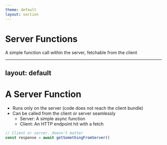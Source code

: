 ```yaml
---
theme: default
layout: section
---
```


# Server Functions

A simple function call within the server, fetchable from the client

---
layout: default
---

# A Server Function

- Runs only on the server (code does not reach the client bundle)
- Can be called from the client or server seamlessly
  - Server: A simple async function
  - Client: An HTTP endpoint hit with a fetch

```ts
// Client or server, doesn't matter
const response = await getSomethingFromServer()
```
